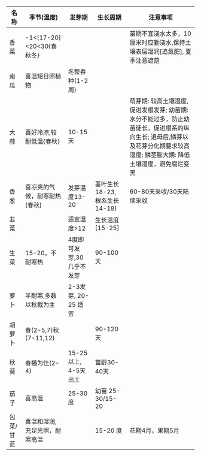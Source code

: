 | 名称   |季节(温度)               | 发芽期 | 生长周期 | 注意事项 |
|-------|-------------------------|--------|----------|----------|
| 香菜   |-1<[17-20]<20<30{春秋冬} |        |          | 苗期不宜浇水太多，10厘米时应勤浇水,保持土壤表层湿润[追氮肥], 夏季注意遮荫|
| 南瓜 | 喜温短日照植物 |冬整春种(1-2 周)   |          |             |
| 大蒜 | 喜好冷凉,较耐低温{春秋} |10-15天   |          | 萌芽期: 较高土壤湿度,促进发根发芽; 幼苗期: 水分不能过多，防止幼苗徒长，促进根系的纵向生长; 退母后,鳞芽以及花芽分化期要求较高湿度; 鳞茎膨大期: 降低土壤湿度，避免腐烂变黑 |
| 香葱 | 喜凉爽的气候，耐寒耐热(春秋)|发芽温度13-20| 茎叶生长18-23, 根系生长14-18)| 60-80天采收/30天陆续采收 |
| 韭菜 | | 适宜温度>12| 生长温度[15-25]
| 生菜 |15-20，不耐寒热|4度即可发芽,30几乎不发芽 | 90-100天| |
| 萝卜 | 半耐寒,多数以秋栽为主| 2-3发芽, 20-25 适宜| | |
| 胡萝卜| 春(2-5,7)秋(7-11,12)| | 90-120 天||
| 秋葵 |春播为佳(2-4)| 15-25以上, 4-5天出土|苗龄30-40天|| 
| 茄子| 喜高温 |25-30度 | 幼苗 25-30/15-20 |
| 包菜/甘蓝 | 喜温和湿润,充足光照，耐寒高温| |15-20 度|花期4月，果期5月| |
